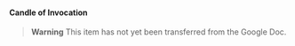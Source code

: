 #### Candle of Invocation

> **Warning**
> This item has not yet been transferred from the Google Doc.
